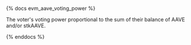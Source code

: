 {% docs evm_aave_voting_power %}

The voter's voting power proportional to the sum of their balance of AAVE and/or stkAAVE. 

{% enddocs %}
